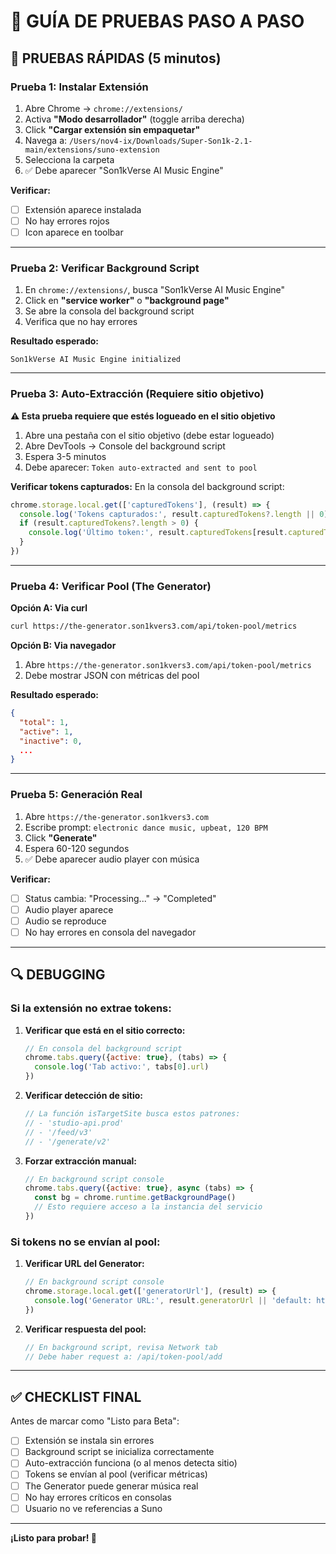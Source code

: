 # 🧪 GUÍA DE PRUEBAS PASO A PASO

## 🚀 PRUEBAS RÁPIDAS (5 minutos)

### Prueba 1: Instalar Extensión

1. Abre Chrome → `chrome://extensions/`
2. Activa **"Modo desarrollador"** (toggle arriba derecha)
3. Click **"Cargar extensión sin empaquetar"**
4. Navega a: `/Users/nov4-ix/Downloads/Super-Son1k-2.1-main/extensions/suno-extension`
5. Selecciona la carpeta
6. ✅ Debe aparecer "Son1kVerse AI Music Engine"

**Verificar:**
- [ ] Extensión aparece instalada
- [ ] No hay errores rojos
- [ ] Icon aparece en toolbar

---

### Prueba 2: Verificar Background Script

1. En `chrome://extensions/`, busca "Son1kVerse AI Music Engine"
2. Click en **"service worker"** o **"background page"**
3. Se abre la consola del background script
4. Verifica que no hay errores

**Resultado esperado:**
```
Son1kVerse AI Music Engine initialized
```

---

### Prueba 3: Auto-Extracción (Requiere sitio objetivo)

**⚠️ Esta prueba requiere que estés logueado en el sitio objetivo**

1. Abre una pestaña con el sitio objetivo (debe estar logueado)
2. Abre DevTools → Console del background script
3. Espera 3-5 minutos
4. Debe aparecer: `Token auto-extracted and sent to pool`

**Verificar tokens capturados:**
En la consola del background script:
```javascript
chrome.storage.local.get(['capturedTokens'], (result) => {
  console.log('Tokens capturados:', result.capturedTokens?.length || 0)
  if (result.capturedTokens?.length > 0) {
    console.log('Último token:', result.capturedTokens[result.capturedTokens.length - 1])
  }
})
```

---

### Prueba 4: Verificar Pool (The Generator)

**Opción A: Via curl**
```bash
curl https://the-generator.son1kvers3.com/api/token-pool/metrics
```

**Opción B: Via navegador**
1. Abre `https://the-generator.son1kvers3.com/api/token-pool/metrics`
2. Debe mostrar JSON con métricas del pool

**Resultado esperado:**
```json
{
  "total": 1,
  "active": 1,
  "inactive": 0,
  ...
}
```

---

### Prueba 5: Generación Real

1. Abre `https://the-generator.son1kvers3.com`
2. Escribe prompt: `electronic dance music, upbeat, 120 BPM`
3. Click **"Generate"**
4. Espera 60-120 segundos
5. ✅ Debe aparecer audio player con música

**Verificar:**
- [ ] Status cambia: "Processing..." → "Completed"
- [ ] Audio player aparece
- [ ] Audio se reproduce
- [ ] No hay errores en consola del navegador

---

## 🔍 DEBUGGING

### Si la extensión no extrae tokens:

1. **Verificar que está en el sitio correcto:**
   ```javascript
   // En consola del background script
   chrome.tabs.query({active: true}, (tabs) => {
     console.log('Tab activo:', tabs[0].url)
   })
   ```

2. **Verificar detección de sitio:**
   ```javascript
   // La función isTargetSite busca estos patrones:
   // - 'studio-api.prod'
   // - '/feed/v3'
   // - '/generate/v2'
   ```

3. **Forzar extracción manual:**
   ```javascript
   // En background script console
   chrome.tabs.query({active: true}, async (tabs) => {
     const bg = chrome.runtime.getBackgroundPage()
     // Esto requiere acceso a la instancia del servicio
   })
   ```

### Si tokens no se envían al pool:

1. **Verificar URL del Generator:**
   ```javascript
   // En background script console
   chrome.storage.local.get(['generatorUrl'], (result) => {
     console.log('Generator URL:', result.generatorUrl || 'default: https://the-generator.son1kvers3.com')
   })
   ```

2. **Verificar respuesta del pool:**
   ```javascript
   // En background script, revisa Network tab
   // Debe haber request a: /api/token-pool/add
   ```

---

## ✅ CHECKLIST FINAL

Antes de marcar como "Listo para Beta":

- [ ] Extensión se instala sin errores
- [ ] Background script se inicializa correctamente
- [ ] Auto-extracción funciona (o al menos detecta sitio)
- [ ] Tokens se envían al pool (verificar métricas)
- [ ] The Generator puede generar música real
- [ ] No hay errores críticos en consolas
- [ ] Usuario no ve referencias a Suno

---

**¡Listo para probar! 🎯**

